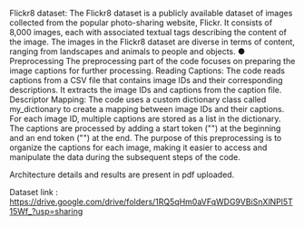 Flickr8 dataset:
The Flickr8 dataset is a publicly available dataset of images collected
from the popular photo-sharing website, Flickr. It consists of 8,000
images, each with associated textual tags describing the content of
the image.
The images in the Flickr8 dataset are diverse in terms of content,
ranging from landscapes and animals to people and objects.
● Preprocessing
The preprocessing part of the code focuses on preparing the image
captions for further processing.
Reading Captions: The code reads captions from a CSV file that
contains image IDs and their corresponding descriptions. It extracts
the image IDs and captions from the caption file.
Descriptor Mapping: The code uses a custom dictionary class called
my_dictionary to create a mapping between image IDs and their
captions. For each image ID, multiple captions are stored as a list in
the dictionary. The captions are processed by adding a start token
("<start>") at the beginning and an end token ("<end>") at the end.
The purpose of this preprocessing is to organize the captions for
each image, making it easier to access and manipulate the data
during the subsequent steps of the code.


Architecture details and results are present in pdf uploaded.

Dataset link : https://drive.google.com/drive/folders/1RQ5qHm0aVFqWDG9VBiSnXlNPl5T15Wf_?usp=sharing

